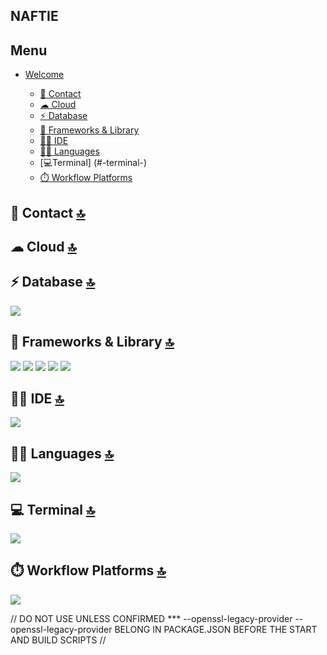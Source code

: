 ## NAFTIE 



## Menu

- [Welcome](#welcome)


     - [📱 Contact](#-contact-)
     - [☁ Cloud](#-cloud-)
     - [⚡ Database](#-database-)
     - [🚀 Frameworks & Library](#-frameworks--library-)
     - [👩‍💻 IDE](#-ide-)
     - [👩‍💻 Languages](#-languages-)
     - [💻Terminal] (#-terminal-)
     - [⏱️ Workflow Platforms](#-workflow-platforms-)
     
     
 ## 📱 Contact [🔝](#welcome)

 
 ## ☁ Cloud [🔝](#welcome)
 
 ## ⚡ Database [🔝](#welcome)
 <img src="https://img.shields.io/badge/MongoDB-4EA94B?style=for-the-badge&logo=mongodb&logoColor=white" />      
 
 ## 🚀 Frameworks & Library [🔝](#welcome)
  <img src="https://img.shields.io/badge/React-20232A?style=for-the-badge&logo=react&logoColor=61DAFB" />  <img src="https://img.shields.io/badge/Node%20js-339933?style=for-the-badge&logo=nodedotjs&logoColor=white" />  <img src="https://img.shields.io/badge/Express%20js-000000?style=for-the-badge&logo=express&logoColor=white"/> <img src="https://img.shields.io/badge/Apollo%20GraphQL-311C87?&style=for-the-badge&logo=Apollo%20GraphQL&logoColor=white" />  <img src="https://img.shields.io/badge/GraphQl-E10098?style=for-the-badge&logo=graphql&logoColor=white" />  
 
 ## 👩‍💻 IDE [🔝](#welcome)
 <img src="https://img.shields.io/badge/VSCode-0078D4?style=for-the-badge&logo=visual%20studio%20code&logoColor=white" />    
 
 ## 👩‍💻 Languages [🔝](#welcome)
 <img src="https://img.shields.io/badge/JavaScript-323330?style=for-the-badge&logo=javascript&logoColor=F7DF1E" /> 

## 💻 Terminal [🔝](#welcome)
  <img src="https://img.shields.io/badge/GIT-E44C30?style=for-the-badge&logo=git&logoColor=white" />       

## ⏱️ Workflow Platforms [🔝](#welcome)
  <img src="https://img.shields.io/badge/Jira-0052CC?style=for-the-badge&logo=Jira&logoColor=white" />  


// DO NOT USE UNLESS CONFIRMED *** 
--openssl-legacy-provider
--openssl-legacy-provider
BELONG IN PACKAGE.JSON BEFORE THE START AND BUILD SCRIPTS //
